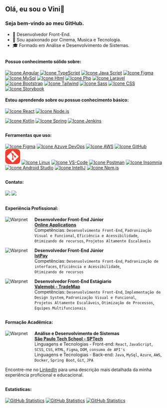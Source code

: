 <link rel="stylesheet" href="https://cdn.jsdelivr.net/gh/devicons/devicon@v2.15.1/devicon.min.css">

## Olá, eu sou o **Vini**👋
### Seja bem-vindo ao meu GitHub. 
<img src="" alt="" min-width="200px" max-width="200px" width="200px" align="right">


- 🔭 Desenvolvedor Front-End.
- 🌱 Sou apaixonado por Cinema, Musica e Tecnologia.
- 🎓 Formado em Análise e Desenvolvimento de Sistemas.

##

#### Possuo conhecimento sólido sobre:
[<img height="48px" width="48px" alt="Icone Angular" src="https://skillicons.dev/icons?i=angular"/>](https://angular.io/cli "Angular")
[<img height="48px" width="48px" alt="Icone TypeScript" src="https://skillicons.dev/icons?i=ts"/>](https://www.typescriptlang.org/pt/ "TypeScript")
[<img height="48px" width="48px" alt="Icone Java Script" src="https://skillicons.dev/icons?i=js"/>](https://developer.mozilla.org/pt-BR/docs/Web/JavaScript "JavaScript")
[<img height="48px" width="48px" alt="Icone Figma" src="https://skillicons.dev/icons?i=figma"/>](https://www.figma.com/ "Figma")
[<img height="48px" width="48px" alt="Icone MySql" src="https://skillicons.dev/icons?i=mysql"/>](https://www.mysql.com/ "MySQL")
[<img height="48px" width="48px" alt="Icone Html" src="https://skillicons.dev/icons?i=html"/>](https://developer.mozilla.org/pt-BR/docs/Web/HTML "HTML")
[<img height="48px" width="48px" alt="Icone Php" src="https://skillicons.dev/icons?i=php"/>](https://www.php.net/ "PHP")
[<img height="48px" width="48px" alt="Icone Laravel" src="https://skillicons.dev/icons?i=laravel"/>](https://laravel.com/ "Laravel")
[<img height="48px" width="48px" alt="Icone Bootstrap" src="https://skillicons.dev/icons?i=bootstrap"/>](https://getbootstrap.com/ "Bootstrap")
[<img height="48px" width="48px" alt="Icone Tailwind" src="https://skillicons.dev/icons?i=tailwind"/>](https://tailwindcss.com/ "Tailwind")
[<img height="48px" width="48px" alt="Icone Sass" src="https://skillicons.dev/icons?i=sass"/>](https://sass-lang.com "SASS")
[<img height="48px" width="48px" alt="Icone CSS" src="https://skillicons.dev/icons?i=css"/>](https://developer.mozilla.org/pt-BR/docs/Web/CSS "CSS")
[<img height="48px" width="48px" alt="Icone Storybook" src="https://avatars.githubusercontent.com/u/22632046?s=200&v=4"/>](https://storybook.js.org/ "Storybook")

#### Estou aprendendo sobre ou possuo conhecimento básico:
[<img height="48px" width="48px" alt="Icone React" src="https://skillicons.dev/icons?i=react"/>](https://pt-br.react.dev "React")
[<img height="48px" width="48px" alt="Icone Node.js" src="https://skillicons.dev/icons?i=nodejs"/>](https://nodejs.org "Node.js")

[<img height="48px" width="48px" alt="Icone Kotlin" src="https://skillicons.dev/icons?i=kotlin"/>](https://kotlinlang.org/ "Kotlin")
[<img height="48px" width="48px" alt="Icone Spring" src="https://skillicons.dev/icons?i=spring"/>](https://spring.io/ "Spring")
[<img height="48px" width="48px" alt="Icone Jenkins" src="https://skillicons.dev/icons?i=jenkins"/>](https://www.jenkins.io/ "Jenkins")

##

#### Ferramentas que uso:
[<img height="48px" width="48px" alt="Icone Figma" src="https://skillicons.dev/icons?i=figma"/>](https://www.figma.com "Figma")
[<img height="48px" width="48px" alt="Icone Azuve DevOps" src="https://skillicons.dev/icons?i=azure"/>](https://azure.microsoft.com/pt-br/products/devops/ "Azure")
[<img height="48px" width="48px" alt="Icone AWS" src="https://skillicons.dev/icons?i=aws"/>](https://aws.amazon.com/pt/ "AWS")
[<img height="48px" width="48px" alt="Icone GitHub" src="https://skillicons.dev/icons?i=github"/>](https://github.com/ "GitHub")
[<img height="48px" width="48px" alt="Icone Git" src="https://raw.githubusercontent.com/tandpfun/skill-icons/main/icons/Git.svg"/>](https://git-scm.com "Git")
[<img height="48px" width="48px" alt="Icone Linux" src="https://skillicons.dev/icons?i=linux"/>](https://www.linux.org/ "Linux")
[<img height="48px" width="48px" alt="Icone VS-Code" src="https://skillicons.dev/icons?i=vscode"/>](https://code.visualstudio.com "Visual Studio Code")
[<img height="48px" width="48px" alt="Icone Postman" src="https://i.postimg.cc/QNyBTNVk/postman.png"/>](https://www.postman.com "Postman")
[<img height="48px" width="48px" alt="Icone Insomnia" src="https://i.postimg.cc/MHch4m7T/insomnia.png"/>](https://insomnia.rest "Insomnia")
[<img height="48px" width="48px" alt="Icone Android Studio" src="https://skillicons.dev/icons?i=androidstudio"/>](https://developer.android.com/studio?hl=pt-br "Android Studio")
[<img height="48px" width="48px" alt="Icone IntelliJ" src="https://skillicons.dev/icons?i=idea"/>](https://www.jetbrains.com/pt-br/idea/ "IntelliJ")
[<img height="48px" width="48px" alt="Icone Npm.js" src="https://i.postimg.cc/L8k9jKJ2/Group.png"/>](https://www.npmjs.com "Npm.js")

##

#### Contato:
<a href = "mailto:vinicius.cavalcante.rodrigues@gmail.com"><img src="https://img.shields.io/badge/-Gmail-%23333?style=for-the-badge&logo=gmail&logoColor=white" target="_blank"></a>
<a href="https://www.linkedin.com/in/vinicius-rodrigues-7a47161a5/" target="_blank"><img src="https://img.shields.io/badge/-LinkedIn-%230077B5?style=for-the-badge&logo=linkedin&logoColor=white" target="_blank"></a> 
  
##

#### Experiência Profissional:

[<img align="left" height="94px" width="94px" alt="Warpnet" src="https://media.licdn.com/dms/image/C4D0BAQFvXMqkhWlqCw/company-logo_200_200/0/1669924816624/onlineapplications_logo?e=1729123200&v=beta&t=GNicVkngPeISP7x-x8oeupcvqUSlk_S_Hlh7MOn5jiQ"/>](https://www.linkedin.com/company/istpay/mycompany/)
**Desenvolvedor Front-End Júnior** \
[**Online Applications**](https://www.linkedin.com/company/istpay/mycompany/)\
Competências: `Desenvolvimento Front-End`, `Padronização Visual e Funcional`, `Eficiência e Acessibilidade`, 
<br/> `Otimizando de recursos`, `Projetos Altamente Escaláveis`

[<img align="left" height="94px" width="94px" alt="Warpnet" src="https://encrypted-tbn0.gstatic.com/images?q=tbn:ANd9GcTrEcO0bj-0kp6Ot-pzLTUMR7AJ_xGysHhe_w&s"/>](https://www.linkedin.com/company/3xbank/)
**Desenvolvedor Front-End Júnior** \
[**IstPay**](https://www.linkedin.com/company/istpay/mycompany/)\
Competências: `Desenvolvimento Front-End`, `Padronização de interfaces`, `Eficiência e Acessibilidade`, 
<br/> `Otimizando de recursos`

[<img align="left" height="94px" width="94px" alt="Warpnet" src="https://media.licdn.com/dms/image/C4D0BAQFgTem3xYYczA/company-logo_200_200/0/1652965708161/trademaphub_logo?e=1729123200&v=beta&t=7ekN7ngPb0t40ji0NpHgy3KLBVXAiZ_FPK6V0NQpjV8"/>](https://www.linkedin.com/company/valemobi/)
**Desenvolvedor Front-End Estágiario** \
[**Valemobi - TradeMap**](https://www.linkedin.com/company/istpay/mycompany/)\
Competências: `Desenvolvimento Front-End`, `Implementação de Design System`, `Padronização Visual e Funcional`, 
<br/> `Projetos Altamente Escaláveis`, `Otimização de Processos`, `Equipes Multifuncionais`

##

#### Formação Acadêmica:

[<img align="left" height="94px" width="94px" alt="Warpnet" src="https://pbs.twimg.com/profile_images/1462844108972638209/yBoNz-6Q_400x400.jpg"/>](https://www.sptech.school/)
**Análise e Desenvolvimento de Sistemas** \
[**São Paulo Tech School - SPTech**](https://www.sptech.school/faculdade) \
Linguagens e Tecnologias - Front-end: `React`, `JavaScript`, `SCSS`, `CSS`, `HTML`, `Figma`, `DOM`, `consumo de API's`
<br/>Linguagens e Tecnologias - Back-end: `Java`, `MySql`, `Azure`, `AWS`, `Docker`, `Spring Boot`, `Git`, `JPA`

Encontre-me no [LinkedIn](https://www.linkedin.com/in/vinicius-rodrigues-7a47161a5/) para uma descrição mais detalhada da minha experiência proficional e educacional.

##

#### Estatísticas:
[<img height="180px" alt="GitHub Statistics" src="https://github-readme-stats.vercel.app/api/top-langs/?username=vinicavalcant&layout=compact&langs_count=7&theme=radical"/>](https://github.com/ViniCavalcant/)
[<img height="180px" alt="GitHub Statistics" src="https://github-readme-stats.vercel.app/api/?username=vinicavalcant&show_icons=true&include_all_commits=true&theme=radical"/>](https://github.com/ViniCavalcant/)
[<img height="153px" alt="GitHub Statistics" src="http://github-readme-streak-stats.herokuapp.com/?user=vinicavalcant&amp;theme=radical"/>](https://github.com/ViniCavalcant/)


